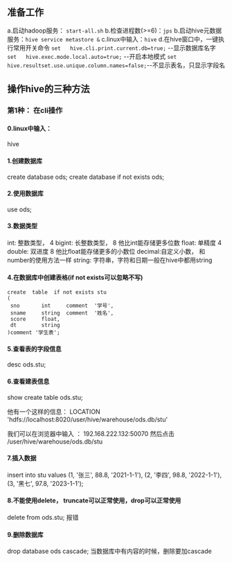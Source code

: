 ## 准备工作
a.启动hadoop服务： `start-all.sh`
b.检查进程数(>=6)：`jps`
b.启动hive元数据服务：`hive service metastore &`
c.linux中输入：`hive`
d.在hive窗口中，一键执行常用开关命令
  `set   hive.cli.print.current.db=true;`   --显示数据库名字
  `set   hive.exec.mode.local.auto=true;`   --开启本地模式
  `set   hive.resultset.use.unique.column.names=false;`--不显示表名，只显示字段名
## 操作hive的三种方法
### 第1种： 在cli操作
#### 0.linux中输入：
hive
#### 1.创建数据库
create database ods;
create database if not exists ods;
#### 2.使用数据库
use ods;
#### 3.数据类型
int:    整数类型，   4
bigint: 长整数类型， 8   他比int能存储更多位数 
float:  单精度       4
double: 双进度       8   他比float能存储更多的小数位
decimal:自定义小数， 和number的使用方法一样
string: 字符串，字符和日期一般在hive中都用string
#### 4.在数据库中创建表格(if not exists可以忽略不写)
```
create  table  if not exists stu
(
 sno       int     comment  '学号',
 sname     string  comment  '姓名',
 score     float,
 dt        string
)comment '学生表';
```
#### 5.查看表的字段信息
desc ods.stu;
#### 6.查看建表信息
show create table ods.stu;

他有一个这样的信息：
LOCATION
  'hdfs://localhost:8020/user/hive/warehouse/ods.db/stu'
  
我们可以在浏览器中输入 ：
192.168.222.132:50070   然后点击
/user/hive/warehouse/ods.db/stu
#### 7.插入数据
insert into stu values
(1, '张三', 88.8, '2021-1-1'),
(2, '李四', 98.8, '2022-1-1'),
(3, '黑七', 97.8, '2023-1-1');
#### 8.不能使用delete， truncate可以正常使用，drop可以正常使用
delete from ods.stu; 报错
#### 9.删除数据库
drop database ods cascade;  当数据库中有内容的时候，删除要加cascade
